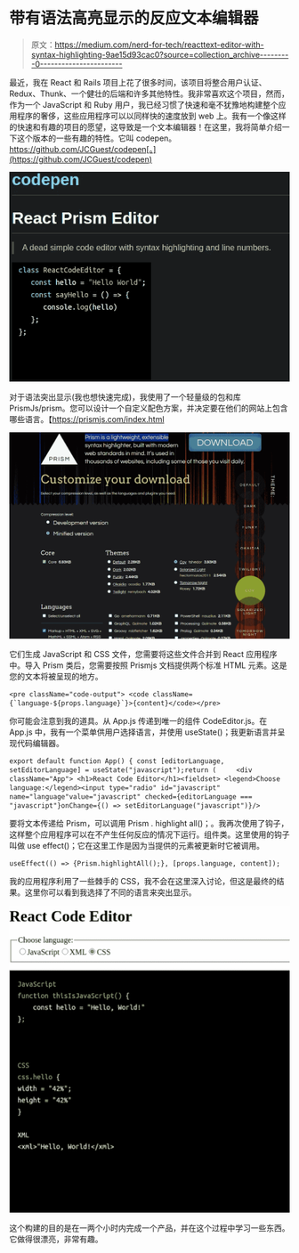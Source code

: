 # 带有语法高亮显示的反应文本编辑器

> 原文：<https://medium.com/nerd-for-tech/reacttext-editor-with-syntax-highlighting-9ae15d93cac0?source=collection_archive---------0----------------------->

最近，我在 React 和 Rails 项目上花了很多时间，该项目将整合用户认证、Redux、Thunk、一个健壮的后端和许多其他特性。我非常喜欢这个项目，然而，作为一个 JavaScript 和 Ruby 用户，我已经习惯了快速和毫不犹豫地构建整个应用程序的奢侈，这些应用程序可以以同样快的速度放到 web 上。我有一个像这样的快速和有趣的项目的愿望，这导致是一个文本编辑器！在这里，我将简单介绍一下这个版本的一些有趣的特性。它叫 codepen。https://github.com/JCGuest/codepen[。](https://github.com/JCGuest/codepen)

![](img/fdb8fb602c8baa65a23c6d3930d2016d.png)

对于语法突出显示(我也想快速完成)，我使用了一个轻量级的包和库 PrismJs/prism。您可以设计一个自定义配色方案，并决定要在他们的网站上包含哪些语言。【https://prismjs.com/index.html 

![](img/f94e000933c14dfa257843c4c34c70bc.png)

它们生成 JavaScript 和 CSS 文件，您需要将这些文件合并到 React 应用程序中。导入 Prism 类后，您需要按照 Prismjs 文档提供两个标准 HTML 元素。这是您的文本将被呈现的地方。

```
<pre className="code-output"> <code className={`language-${props.language}`}>{content}</code></pre>
```

你可能会注意到我的道具。从 App.js 传递到唯一的组件 CodeEditor.js。在 App.js 中，我有一个菜单供用户选择语言，并使用 useState()；我更新语言并呈现代码编辑器。

```
export default function App() { const [editorLanguage, setEditorLanguage] = useState("javascript");return (     <div className="App"> <h1>React Code Editor</h1><fieldset> <legend>Choose language:</legend><input type="radio" id="javascript" name="language"value="javascript" checked={editorLanguage === "javascript"}onChange={() => setEditorLanguage("javascript")}/>
```

要将文本传递给 Prism，可以调用 Prism . highlight all()；。我再次使用了钩子，这样整个应用程序可以在不产生任何反应的情况下运行。组件类。这里使用的钩子叫做 use effect()；它在这里工作是因为当提供的元素被更新时它被调用。

```
useEffect(() => {Prism.highlightAll();}, [props.language, content]);
```

我的应用程序利用了一些棘手的 CSS，我不会在这里深入讨论，但这是最终的结果。这里你可以看到我选择了不同的语言来突出显示。

![](img/7f13c1a774a0c75bd9cb6c769e9f9ef0.png)

这个构建的目的是在一两个小时内完成一个产品，并在这个过程中学习一些东西。它做得很漂亮，非常有趣。